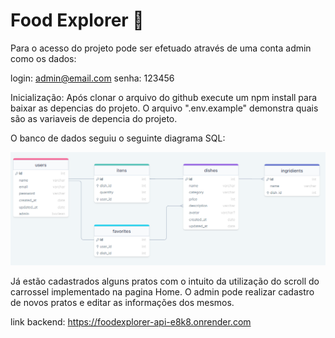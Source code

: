 <h1>Food Explorer 🥘</h1>

Para o acesso do projeto pode ser efetuado através de uma conta admin como os dados:

login: admin@email.com
senha: 123456


Inicialização:
Após clonar o arquivo do github execute um npm install para baixar as depencias do projeto. O arquivo ".env.example" demonstra quais são as variaveis de depencia do projeto.

O banco de dados seguiu o seguinte diagrama SQL:

<img src="/assets/sql.png">

Já estão cadastrados alguns pratos com o intuito da utilização do scroll do carrossel implementado na pagina Home. O admin pode realizar cadastro de novos pratos e editar as
informações dos mesmos.

link backend: https://foodexplorer-api-e8k8.onrender.com